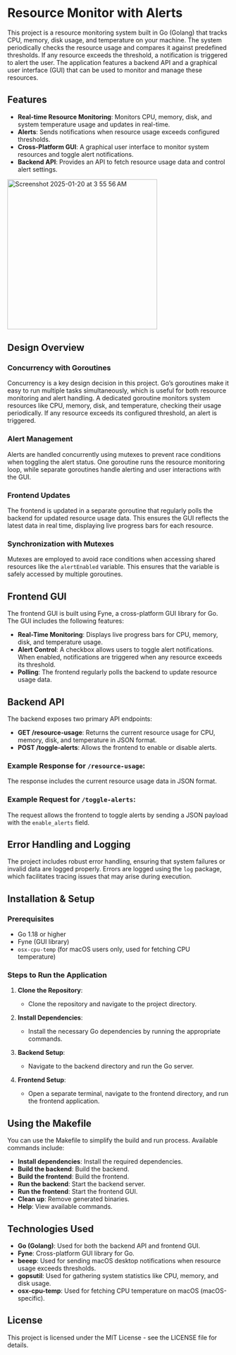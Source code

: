# Resource Monitor with Alerts
This project is a resource monitoring system built in Go (Golang) that tracks CPU, memory, disk usage, and temperature on your machine. The system periodically checks the resource usage and compares it against predefined thresholds. If any resource exceeds the threshold, a notification is triggered to alert the user. The application features a backend API and a graphical user interface (GUI) that can be used to monitor and manage these resources.

## Features

- **Real-time Resource Monitoring**: Monitors CPU, memory, disk, and system temperature usage and updates in real-time.
- **Alerts**: Sends notifications when resource usage exceeds configured thresholds.
- **Cross-Platform GUI**: A graphical user interface to monitor system resources and toggle alert notifications.
- **Backend API**: Provides an API to fetch resource usage data and control alert settings.

<img width="340" alt="Screenshot 2025-01-20 at 3 55 56 AM" src="https://github.com/user-attachments/assets/cdf02093-c207-4511-9308-cd031577a455" />

## Design Overview

### Concurrency with Goroutines

Concurrency is a key design decision in this project. Go’s goroutines make it easy to run multiple tasks simultaneously, which is useful for both resource monitoring and alert handling. A dedicated goroutine monitors system resources like CPU, memory, disk, and temperature, checking their usage periodically. If any resource exceeds its configured threshold, an alert is triggered.

### Alert Management

Alerts are handled concurrently using mutexes to prevent race conditions when toggling the alert status. One goroutine runs the resource monitoring loop, while separate goroutines handle alerting and user interactions with the GUI.

### Frontend Updates

The frontend is updated in a separate goroutine that regularly polls the backend for updated resource usage data. This ensures the GUI reflects the latest data in real time, displaying live progress bars for each resource.

### Synchronization with Mutexes

Mutexes are employed to avoid race conditions when accessing shared resources like the `alertEnabled` variable. This ensures that the variable is safely accessed by multiple goroutines.

## Frontend GUI

The frontend GUI is built using Fyne, a cross-platform GUI library for Go. The GUI includes the following features:

- **Real-Time Monitoring**: Displays live progress bars for CPU, memory, disk, and temperature usage.
- **Alert Control**: A checkbox allows users to toggle alert notifications. When enabled, notifications are triggered when any resource exceeds its threshold.
- **Polling**: The frontend regularly polls the backend to update resource usage data.

## Backend API

The backend exposes two primary API endpoints:

- **GET /resource-usage**: Returns the current resource usage for CPU, memory, disk, and temperature in JSON format.
- **POST /toggle-alerts**: Allows the frontend to enable or disable alerts.

### Example Response for `/resource-usage`:
The response includes the current resource usage data in JSON format.

### Example Request for `/toggle-alerts`:
The request allows the frontend to toggle alerts by sending a JSON payload with the `enable_alerts` field.

## Error Handling and Logging

The project includes robust error handling, ensuring that system failures or invalid data are logged properly. Errors are logged using the `log` package, which facilitates tracing issues that may arise during execution.

## Installation & Setup

### Prerequisites

- Go 1.18 or higher
- Fyne (GUI library)
- `osx-cpu-temp` (for macOS users only, used for fetching CPU temperature)

### Steps to Run the Application

1. **Clone the Repository**:
    - Clone the repository and navigate to the project directory.

2. **Install Dependencies**:
    - Install the necessary Go dependencies by running the appropriate commands.

3. **Backend Setup**:
    - Navigate to the backend directory and run the Go server.

4. **Frontend Setup**:
    - Open a separate terminal, navigate to the frontend directory, and run the frontend application.

## Using the Makefile

You can use the Makefile to simplify the build and run process. Available commands include:

- **Install dependencies**: Install the required dependencies.
- **Build the backend**: Build the backend.
- **Build the frontend**: Build the frontend.
- **Run the backend**: Start the backend server.
- **Run the frontend**: Start the frontend GUI.
- **Clean up**: Remove generated binaries.
- **Help**: View available commands.

## Technologies Used

- **Go (Golang)**: Used for both the backend API and frontend GUI.
- **Fyne**: Cross-platform GUI library for Go.
- **beeep**: Used for sending macOS desktop notifications when resource usage exceeds thresholds.
- **gopsutil**: Used for gathering system statistics like CPU, memory, and disk usage.
- **osx-cpu-temp**: Used for fetching CPU temperature on macOS (macOS-specific).

## License

This project is licensed under the MIT License - see the LICENSE file for details.
